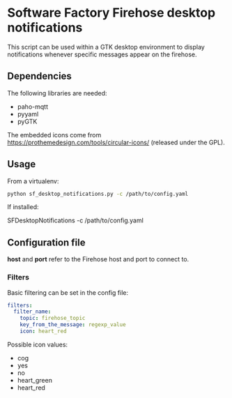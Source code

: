 # Software Factory Firehose desktop notifications

This script can be used within a GTK desktop environment to display notifications
whenever specific messages appear on the firehose.

## Dependencies

The following libraries are needed:

* paho-mqtt
* pyyaml
* pyGTK

The embedded icons come from https://prothemedesign.com/tools/circular-icons/
(released under the GPL).

## Usage

From a virtualenv:

```bash
python sf_desktop_notifications.py -c /path/to/config.yaml
```

If installed:

SFDesktopNotifications -c /path/to/config.yaml

## Configuration file

**host** and **port** refer to the Firehose host and port to connect to.

### Filters

Basic filtering can be set in the config file:

```yaml
filters:
  filter_name:
    topic: firehose_topic
    key_from_the_message: regexp_value
    icon: heart_red
```

Possible icon values:

* cog
* yes
* no
* heart_green
* heart_red
